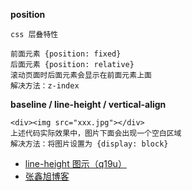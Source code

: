 **position**
 
    css 层叠特性
    
    前面元素 {position: fixed}
    后面元素 {position: relative}
    滚动页面时后面元素会显示在前面元素上面
    解决方法：z-index
**baseline / line-height / vertical-align**

    <div><img src="xxx.jpg"></div>
    上述代码实际效果中，图片下面会出现一个空白区域
    解决方法：将图片设置为 {display: block}
- [line-height 图示（q19u）](https://pan.baidu.com/s/1ymQo-vRd6YpDgAFhlsJc4Q)
- [张鑫旭博客](https://www.zhangxinxu.com/wordpress/2015/08/css-deep-understand-vertical-align-and-line-height/)
